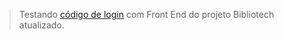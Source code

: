 > Testando [código de login](https://github.com/ky00fu/senai/tree/main/2des/fullstack/login) com Front End do projeto Bibliotech atualizado.